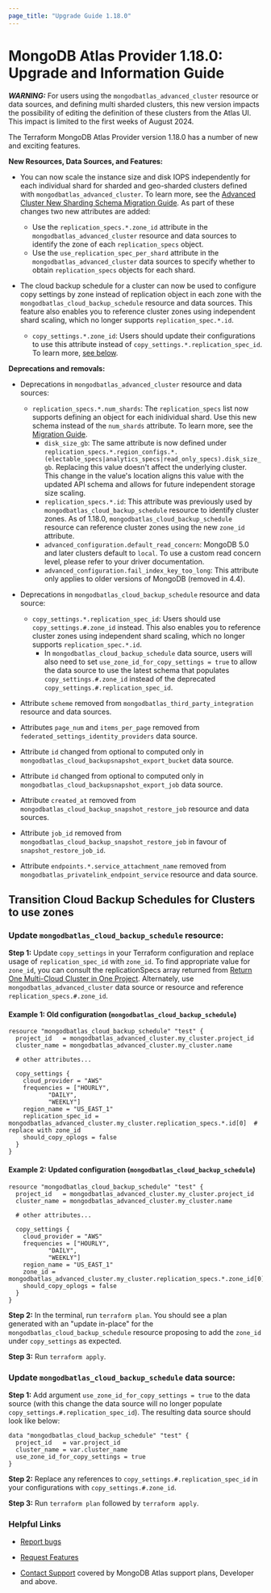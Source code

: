 ```yaml
---
page_title: "Upgrade Guide 1.18.0"
---
```


# MongoDB Atlas Provider 1.18.0: Upgrade and Information Guide

***WARNING:*** For users using the `mongodbatlas_advanced_cluster` resource or data sources, and defining multi sharded clusters, this new version impacts the possibility of editing the definition of these clusters from the Atlas UI. This impact is limited to the first weeks of August 2024.

The Terraform MongoDB Atlas Provider version 1.18.0 has a number of new and exciting features.

**New Resources, Data Sources, and Features:**

- You can now scale the instance size and disk IOPS independently for each individual shard for sharded and geo-sharded clusters defined with `mongodbatlas_advanced_cluster`. To learn more, see the [Advanced Cluster New Sharding Schema Migration Guide](advanced-cluster-new-sharding-schema). As part of these changes two new attributes are added:
    - Use the `replication_specs.*.zone_id` attribute in the `mongodbatlas_advanced_cluster` resource and data sources to identify the zone of each `replication_specs` object.
  - Use the `use_replication_spec_per_shard` attribute in the `mongodbatlas_advanced_cluster` data sources to specify whether to obtain `replication_specs` objects for each shard.

- The cloud backup schedule for a cluster can now be used to configure copy settings by zone instead of replication object in each zone with the `mongodbatlas_cloud_backup_schedule` resource and data sources.  This feature also enables you to reference cluster zones using independent shard scaling, which no longer supports `replication_spec.*.id`.
  - `copy_settings.*.zone_id`: Users should update their configurations to use this attribute instead of `copy_settings.*.replication_spec_id`. To learn more, [see below](#transition-cloud-backup-schedules-for-clusters-to-use-zones).

**Deprecations and removals:**

- Deprecations in `mongodbatlas_advanced_cluster` resource and data sources:
  - `replication_specs.*.num_shards`: The `replication_specs` list now supports defining an object for each inidividual shard. Use this new schema instead of the `num_shards` attribute. To learn more, see the [Migration Guide](advanced-cluster-new-sharding-schema).
    - `disk_size_gb`: The same attribute is now defined under `replication_specs.*.region_configs.*.(electable_specs|analytics_specs|read_only_specs).disk_size_gb`. Replacing this value doesn't affect the underlying cluster. This change in the value's location aligns this value with the updated API schema and allows for future independent storage size scaling.
    - `replication_specs.*.id`: This attribute was previously used by `mongodbatlas_cloud_backup_schedule` resource to identify cluster zones. As of 1.18.0, `mongodbatlas_cloud_backup_schedule` resource can reference cluster zones using the new `zone_id` attribute.
    - `advanced_configuration.default_read_concern`: MongoDB 5.0 and later clusters default to `local`. To use a custom read concern level, please refer to your driver documentation.
    - `advanced_configuration.fail_index_key_too_long`: This attribute only applies to older versions of MongoDB (removed in 4.4).

- Deprecations in `mongodbatlas_cloud_backup_schedule` resource and data source:
  - `copy_settings.*.replication_spec_id`: Users should use `copy_settings.#.zone_id` instead. This also enables you to reference cluster zones using independent shard scaling, which no longer supports `replication_spec.*.id`.
    - In `mongodbatlas_cloud_backup_schedule` data source, users will also need to set `use_zone_id_for_copy_settings = true` to allow the data source to use the latest schema that populates `copy_settings.#.zone_id` instead of the deprecated `copy_settings.#.replication_spec_id`. 


- Attribute `scheme` removed from `mongodbatlas_third_party_integration` resource and data sources.
- Attributes `page_num` and `items_per_page` removed from `federated_settings_identity_providers` data source.
- Attribute `id` changed from optional to computed only in `mongodbatlas_cloud_backupsnapshot_export_bucket` data source.
- Attribute `id` changed from optional to computed only in `mongodbatlas_cloud_backupsnapshot_export_job` data source.
- Attribute `created_at` removed from `mongodbatlas_cloud_backup_snapshot_restore_job` resource and data sources.
- Attribute `job_id` removed from `mongodbatlas_cloud_backup_snapshot_restore_job`  in favour of `snapshot_restore_job_id`.
- Attribute `endpoints.*.service_attachment_name` removed from `mongodbatlas_privatelink_endpoint_service` resource and data source.


## Transition Cloud Backup Schedules for Clusters to use zones

### Update `mongodbatlas_cloud_backup_schedule` resource:

**Step 1:** Update `copy_settings` in your Terraform configuration and replace usage of `replication_spec_id` with `zone_id`.  To find appropriate value for `zone_id`, you can consult the replicationSpecs array returned from [Return One Multi-Cloud Cluster in One Project](https://www.mongodb.com/docs/atlas/reference/api-resources-spec/v2/#tag/Clusters/operation/getCluster). Alternately, use `mongodbatlas_advanced_cluster` data source or resource and reference `replication_specs.#.zone_id`.

#### Example 1: Old configuration (`mongodbatlas_cloud_backup_schedule`)
```
resource "mongodbatlas_cloud_backup_schedule" "test" {
  project_id   = mongodbatlas_advanced_cluster.my_cluster.project_id
  cluster_name = mongodbatlas_advanced_cluster.my_cluster.name

  # other attributes...

  copy_settings {
    cloud_provider = "AWS"
    frequencies = ["HOURLY",
		   "DAILY",
		   "WEEKLY"]
    region_name = "US_EAST_1"
    replication_spec_id = mongodbatlas_advanced_cluster.my_cluster.replication_specs.*.id[0]  # replace with zone_id
    should_copy_oplogs = false
  }
}
```

#### Example 2: Updated configuration (`mongodbatlas_cloud_backup_schedule`)
```
resource "mongodbatlas_cloud_backup_schedule" "test" {
  project_id   = mongodbatlas_advanced_cluster.my_cluster.project_id
  cluster_name = mongodbatlas_advanced_cluster.my_cluster.name

  # other attributes...

  copy_settings {
    cloud_provider = "AWS"
    frequencies = ["HOURLY",
		   "DAILY",
		   "WEEKLY"]
    region_name = "US_EAST_1"
    zone_id = mongodbatlas_advanced_cluster.my_cluster.replication_specs.*.zone_id[0]
    should_copy_oplogs = false
  }
}
```


**Step 2:** In the terminal, run `terraform plan`. You should see a plan generated with an "update in-place" for the `mongodbatlas_cloud_backup_schedule` resource proposing to add the `zone_id` under `copy_settings` as expected.

**Step 3:** Run `terraform apply`.

### Update `mongodbatlas_cloud_backup_schedule` data source:

**Step 1:** Add argument `use_zone_id_for_copy_settings = true` to the data source (with this change the data source will no longer populate `copy_settings.#.replication_spec_id`). The resulting data source should look like below:

```
data "mongodbatlas_cloud_backup_schedule" "test" {
  project_id   = var.project_id
  cluster_name = var.cluster_name
  use_zone_id_for_copy_settings = true
}
```

**Step 2:** Replace any references to `copy_settings.#.replication_spec_id` in your configurations with `copy_settings.#.zone_id`.

**Step 3:** Run `terraform plan` followed by `terraform apply`.


### Helpful Links

* [Report bugs](https://github.com/mongodb/terraform-provider-mongodbatlas/issues)

* [Request Features](https://feedback.mongodb.com/forums/924145-atlas?category_id=370723)

* [Contact Support](https://docs.atlas.mongodb.com/support/) covered by MongoDB Atlas support plans, Developer and above.
